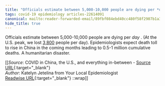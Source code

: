 ```yaml
---
title: "Officials estimate between 5,000-10,000 people are dying per *day* . ..."
tags: covid-19 epidemiology articles-22614091
canonical: mailto:reader-forwarded-email/89fbf084ebd40cc480f58f2907b1a32b
hide_title: true
---
```


Officials estimate between 5,000-10,000 people are dying per *day* . (At the U.S. peak, we lost [3,800](https://substack.com/redirect/f3575fc7-c7a1-478c-a2e7-fb9d6335ea0a?j=eyJ1IjoiMXlmdTFqIn0.qYv5NVQwodvs9yAW1b9IqXxz-UTiPAUp4JXaRMXUArU) people per day). Epidemiologists expect death toll to rise in China in the coming months leading to 0.5-1 million cumulative deaths. A humanitarian disaster.


[[_Source_: COVID in China, the U.S., and everything in-between - [Source URL](mailto:reader-forwarded-email/89fbf084ebd40cc480f58f2907b1a32b){:target="_blank"}<br>
_Author_: Katelyn Jetelina from Your Local Epidemiologist<br>
[Readwise URL](https://readwise.io/open/444723186){:target="_blank"}
::wrap]]